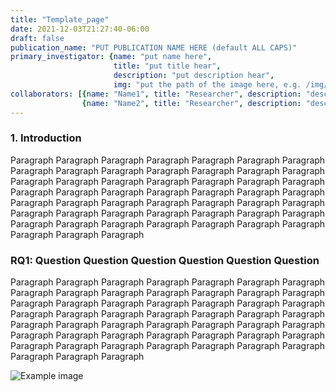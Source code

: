 ```yaml
---
title: "Template_page"
date: 2021-12-03T21:27:40-06:00
draft: false
publication_name: "PUT PUBLICATION NAME HERE (default ALL CAPS)"
primary_investigator: {name: "put name here", 
                       title: "put title hear", 
                       description: "put description hear", 
                       img: "put the path of the image here, e.g. /img/pro-big.png"}
collaborators: [{name: "Name1", title: "Researcher", description: "description description description", img: "image path"}, 
                {name: "Name2", title: "Researcher", description: "description description description", img: "image path"}]
---
```


### 1. Introduction

Paragraph Paragraph Paragraph Paragraph Paragraph Paragraph Paragraph Paragraph Paragraph Paragraph Paragraph Paragraph Paragraph Paragraph Paragraph Paragraph Paragraph Paragraph Paragraph Paragraph Paragraph Paragraph Paragraph Paragraph Paragraph Paragraph Paragraph Paragraph Paragraph Paragraph Paragraph Paragraph Paragraph Paragraph Paragraph Paragraph Paragraph Paragraph Paragraph Paragraph Paragraph Paragraph Paragraph Paragraph Paragraph Paragraph Paragraph Paragraph Paragraph Paragraph Paragraph Paragraph

### RQ1: Question Question Question Question Question Question

Paragraph Paragraph Paragraph Paragraph Paragraph Paragraph Paragraph Paragraph Paragraph Paragraph Paragraph Paragraph Paragraph Paragraph Paragraph Paragraph Paragraph Paragraph Paragraph Paragraph Paragraph Paragraph Paragraph Paragraph Paragraph Paragraph Paragraph Paragraph Paragraph Paragraph Paragraph Paragraph Paragraph Paragraph Paragraph Paragraph Paragraph Paragraph Paragraph Paragraph Paragraph Paragraph Paragraph Paragraph Paragraph Paragraph Paragraph Paragraph Paragraph Paragraph Paragraph Paragraph

![Example image](https://hunterrrzhang.github.io/HabitsLab-projectPage/img/ht.png)
